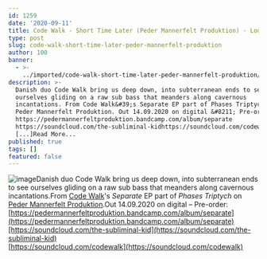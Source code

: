 ```yaml
---
id: 1259
date: '2020-09-11'
title: Code Walk - Short Time Later (Peder Mannerfelt Produktion) - Loose Lips
type: post
slug: code-walk-short-time-later-peder-mannerfelt-produktion
author: 100
banner:
  - >-
    ../imported/code-walk-short-time-later-peder-mannerfelt-produktion/image1259.jpeg
description: >-
  Danish duo Code Walk bring us deep down, into subterranean ends to see
  ourselves gliding on a raw sub bass that meanders along cavernous
  incantations. From Code Walk&#39;s Separate EP part of Phases Triptych on
  Peder Mannerfelt Produktion. Out 14.09.2020 on digital &#8211; Pre-order:
  https://pedermannerfeltproduktion.bandcamp.com/album/separate
  https://soundcloud.com/the-subliminal-kidhttps://soundcloud.com/codewalk
  [...]Read More...
published: true
tags: []
featured: false
---
```

![image](../../imported/code-walk-short-time-later-peder-mannerfelt-produktion/image1259.jpeg)Danish duo Code Walk bring us deep down, into subterranean ends to see ourselves gliding on a raw sub bass that meanders along cavernous incantations.From [Code Walk](https://www.residentadvisor.net/dj/codewalk)'s _Separate_ EP part of _Phases Triptych_ on [Peder Mannerfelt Produktion](https://pedermannerfeltproduktion.bandcamp.com/).Out 14.09.2020 on digital – Pre-order: [https://pedermannerfeltproduktion.bandcamp.com/album/separate](https://pedermannerfeltproduktion.bandcamp.com/album/separate)[https://soundcloud.com/the-subliminal-kid](https://soundcloud.com/the-subliminal-kid)  
[https://soundcloud.com/codewalk](https://soundcloud.com/codewalk)